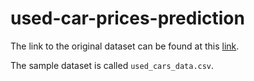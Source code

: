 # used-car-prices-prediction

The link to the original dataset can be found at this [link](https://www.kaggle.com/datasets/ananaymital/us-used-cars-dataset). 

The sample dataset is called `used_cars_data.csv`.
